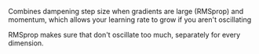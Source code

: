 Combines dampening step size when gradients are large (RMSprop) and momentum, which allows your learning rate to grow if you aren't oscillating

RMSprop makes sure that don't oscillate too much, separately for every dimension. 

